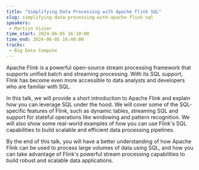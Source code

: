```yaml
---
title: "Simplifying Data Processing with Apache Flink SQL"
slug: simplifying-data-processing-with-apache-flink-sql
speakers:
 - Martijn Visser
time_start: 2024-06-05 16:10:00
time_end: 2024-06-05 16:40:00
tracks:
 - Big Data Compute
---
```


Apache Flink is a powerful open-source stream processing framework that supports unified batch and streaming processing. With its SQL support, Flink has become even more accessible to data analysts and developers who are familiar with SQL.
 
 
 
 In this talk, we will provide a short introduction to Apache Flink and explain how you can leverage SQL under the hood. We will cover some of the SQL-specific features of Flink, such as dynamic tables, streaming SQL and support for stateful operations like windowing and pattern recognition. We will also show some real-world examples of how you can use Flink's SQL capabilities to build scalable and efficient data processing pipelines.
 
 
 
 By the end of this talk, you will have a better understanding of how Apache Flink can be used to process large volumes of data using SQL, and how you can take advantage of Flink's powerful stream processing capabilities to build robust and scalable data applications.